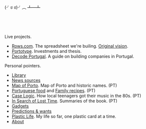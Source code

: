 <br/>
<br/>

(╯ಠ ಠ)╯︵ ┻━┻

<br/>
<br/>
<br/>

Live projects.

- [Rows.com](https://rows.com). The spreadsheet we're builing. [Original vision](docs/2014-12-21-one-cell-to-rule-them-all.md).
- [Portotype](https://portotype.com). Investments and thesis.
- [Decode Portugal](https://decodeportugal.com). A guide on building companies in Portugal.

Personal pointers.

- [Library](library/library.html)
- [News sources](about/news-sources.md)
- [Map of Porto](/porto/). Map of Porto and historic names. (PT)
- [Portuguese food](/portuguese-food/) and [Family recipes](/family-recipes/). (PT)
- [Case Logic](/music/caselogic.md). How local teenagers got their music in the 80s. (PT)
- [In Search of Lost Time](/library/marcel-proust-in-search-of-lost-time.md). Summaries of the book. (PT)
- [Gadgets](docs/crush-index.html)
- [Predictions & wants](docs/predictions-and-wants.md)
- [Plastic Life](https://plasticlife.puter.site/). My life so far, one plastic card at a time.
- [About](about/about.md)


